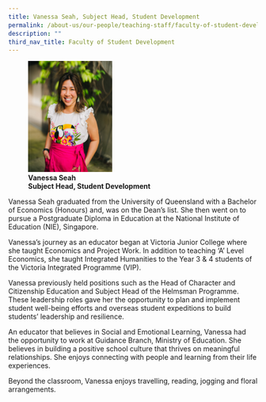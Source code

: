 ```yaml
---
title: Vanessa Seah, Subject Head, Student Development
permalink: /about-us/our-people/teaching-staff/faculty-of-student-development/vanessa-seah/
description: ""
third_nav_title: Faculty of Student Development
---
```

<figure>
<img style="width:40%" src="/images/student-care_full_vanessa-seah_photo-02.jpg">
<figcaption> <strong>Vanessa Seah<br>
Subject Head, Student Development</strong>
</figcaption>
</figure>


Vanessa Seah graduated from the University of Queensland with a Bachelor of Economics (Honours) and, was on the Dean’s list. She then went on to pursue a Postgraduate Diploma in Education at the National Institute of Education (NIE), Singapore.  
  
Vanessa’s journey as an educator began at Victoria Junior College where she taught Economics and Project Work. In addition to teaching ‘A’ Level Economics, she taught Integrated Humanities to the Year 3 &amp; 4 students of the Victoria Integrated Programme (VIP).  
  
Vanessa previously held positions such as the Head of Character and Citizenship Education and Subject Head of the Helmsman Programme. These leadership roles gave her the opportunity to plan and implement student well-being efforts and overseas student expeditions to build students’ leadership and resilience.  
  
An educator that believes in Social and Emotional Learning, Vanessa had the opportunity to work at Guidance Branch, Ministry of Education. She believes in building a positive school culture that thrives on meaningful relationships. She enjoys connecting with people and learning from their life experiences.  
  
Beyond the classroom, Vanessa enjoys travelling, reading, jogging and floral arrangements.